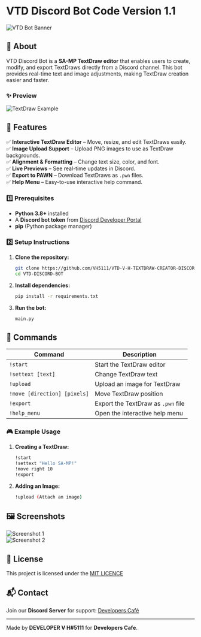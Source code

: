# VTD Discord Bot Code Version 1.1  

![VTD Bot Banner](https://media.discordapp.net/attachments/1343165330046062595/1346924972249059348/InShot_20250306_002729171.jpg?ex=67c9f522&is=67c8a3a2&hm=aa5552a64e7fefad1ff344ac8e9701cd6f8001efa3a2b3dc1e11b0068a636226&)  

## 📌 About  
VTD Discord Bot is a **SA-MP TextDraw editor** that enables users to create, modify, and export TextDraws directly from a Discord channel. This bot provides real-time text and image adjustments, making TextDraw creation easier and faster.  

### ✨ Preview  
![TextDraw Example](https://media.discordapp.net/attachments/1343165330046062595/1346928132032172209/1741200529421.png?ex=67c9f813&is=67c8a693&hm=c7c4bbab9719f698dfadee5ed1245804f3edad3fe12fbf8b2533492f91c9fc83&)  

## 🚀 Features  
✅ **Interactive TextDraw Editor** – Move, resize, and edit TextDraws easily.  
✅ **Image Upload Support** – Upload PNG images to use as TextDraw backgrounds.  
✅ **Alignment & Formatting** – Change text size, color, and font.  
✅ **Live Previews** – See real-time updates in Discord.  
✅ **Export to PAWN** – Download TextDraws as `.pwn` files.  
✅ **Help Menu** – Easy-to-use interactive help command.  

### 1️⃣ Prerequisites  
- **Python 3.8+** installed  
- A **Discord bot token** from [Discord Developer Portal](https://discord.com/developers/applications)  
- **pip** (Python package manager)  

### 2️⃣ Setup Instructions  
1. **Clone the repository:**  
   ```sh
   git clone https://github.com/VH5111/VTD-V-H-TEXTDRAW-CREATOR-DISCORD-BOT-
   cd VTD-DISCORD-BOT
   ```  
2. **Install dependencies:**  
   ```sh
   pip install -r requirements.txt
   ```  
3. **Run the bot:**  
   ```sh
   main.py
   ```  

## 🔧 Commands  
| Command | Description |  
|---------|------------|  
| `!start` | Start the TextDraw editor |  
| `!settext [text]` | Change TextDraw text |  
| `!upload` | Upload an image for TextDraw |  
| `!move [direction] [pixels]` | Move TextDraw position |  
| `!export` | Export the TextDraw as `.pwn` file |  
| `!help_menu` | Open the interactive help menu |  

### 🎮 Example Usage  
1. **Creating a TextDraw:**  
   ```sh
   !start
   !settext "Hello SA-MP!"
   !move right 10
   !export
   ```  

2. **Adding an Image:**  
   ```sh
   !upload (Attach an image)
   ```  

## 🖼️ Screenshots  
![Screenshot 1](https://media.discordapp.net/attachments/1343165330046062595/1346928708866277446/Screenshot_2025_0306_010313.png?ex=67c9f89c&is=67c8a71c&hm=7c033c476ce370c8c43a875c93a16116b1ee01d8caa6a124aa05d95b77e1be4f&)  
![Screenshot 2](https://media.discordapp.net/attachments/1343165330046062595/1346928708463890545/Screenshot_2025_0306_010329.png?ex=67c9f89c&is=67c8a71c&hm=cd706b1f9bdd50b549f57e7d0e90b60e38c62abe3969c55e30f6ce029d60d2df&)  

## 📜 License  
This project is licensed under the [MIT LICENCE](https://cdn.discordapp.com/attachments/1343165330046062595/1346931290150273094/LICENSE?ex=67c9fb04&is=67c8a984&hm=4315e4d7e10d76934e91ec3174f93df445fe86efc90f42a35e4526154f0a983d&)

## 📬 Contact  
Join our **Discord Server** for support: [Developers Café](https://discord.gg/AeGuFxBAnc)  

---
Made by **DEVELOPER V H#5111** for **Developers Cafe**.  

